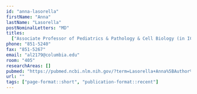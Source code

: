 ```yaml
---
id: "anna-lasorella"
firstName: "Anna"
lastName: "Lasorella"
postNominalLetters: "MD"
titles:
  ["Associate Professor of Pediatrics & Pathology & Cell Biology (in ICG)"]
phone: "851-5240"
fax: "851-5267"
email: "al2179@columbia.edu"
room: "405"
researchAreas: []
pubmed: "https://pubmed.ncbi.nlm.nih.gov/?term=Lasorella+Anna%5BAuthor%5D&sort=pubdate"
url: ""
tags: ["page-format::short", "publication-format::recent"]
---
```

